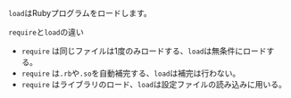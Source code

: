 `load`はRubyプログラムをロードします。

`require`と`load`の違い
* `require` は同じファイルは1度のみロードする、`load`は無条件にロードする。
* `require` は`.rb`や`.so`を自動補完する、`load`は補完は行わない。
* `require` はライブラリのロード、`load`は設定ファイルの読み込みに用いる。
